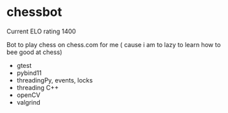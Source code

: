 # chessbot

Current ELO rating 1400

Bot to play chess on chess.com for me ( cause i am to lazy to learn how to bee good at chess) 


- gtest 
- pybind11
- threadingPy, events, locks
- threading C++
- openCV
- valgrind

